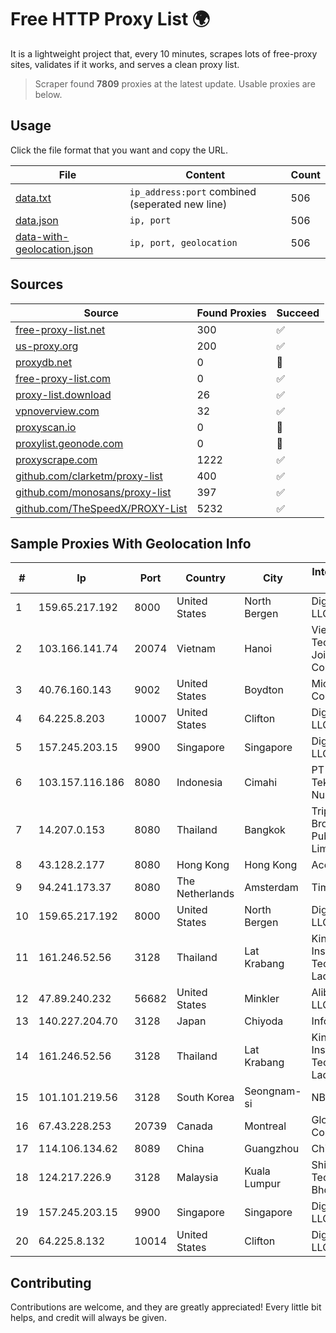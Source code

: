 
# Free HTTP Proxy List 🌍

It is a lightweight project that, every 10 minutes, scrapes lots of free-proxy sites, validates if it works, and serves a clean proxy list.


> Scraper found **7809** proxies at the latest update. Usable proxies are below.

## Usage

Click the file format that you want and copy the URL.


|File|Content|Count|
|----|-------|-----|
|[data.txt](https://raw.githubusercontent.com/themiralay/Proxy-List-World/master/data.txt)|`ip_address:port` combined (seperated new line)|506|
|[data.json](https://raw.githubusercontent.com/themiralay/Proxy-List-World/master/data.json)|`ip, port`|506|
|[data-with-geolocation.json](https://raw.githubusercontent.com/themiralay/Proxy-List-World/master/data-with-geolocation.json)|`ip, port, geolocation`|506|

## Sources

|Source|Found Proxies|Succeed|
|------|-------------|-------|
|[free-proxy-list.net](https://free-proxy-list.net)|300|✅|
|[us-proxy.org](https://www.us-proxy.org)|200|✅|
|[proxydb.net](http://proxydb.net)|0|🚫|
|[free-proxy-list.com](https://free-proxy-list.com/?page=&port=&type%5B%5D=http&type%5B%5D=https&up_time=0&search=Search)|0|✅|
|[proxy-list.download](https://www.proxy-list.download/HTTP)|26|✅|
|[vpnoverview.com](https://vpnoverview.com/privacy/anonymous-browsing/free-proxy-servers)|32|✅|
|[proxyscan.io](https://www.proxyscan.io)|0|🚫|
|[proxylist.geonode.com](https://proxylist.geonode.com/api/proxy-list?limit=300&page=1&sort_by=lastChecked&sort_type=desc&protocols=http,https)|0|🚫|
|[proxyscrape.com](https://api.proxyscrape.com/v2/?request=displayproxies&protocol=http&timeout=10000&country=all&ssl=all&anonymity=all)|1222|✅|
|[github.com/clarketm/proxy-list](https://raw.githubusercontent.com/clarketm/proxy-list/master/proxy-list-raw.txt)|400|✅|
|[github.com/monosans/proxy-list](https://raw.githubusercontent.com/monosans/proxy-list/main/proxies/http.txt)|397|✅|
|[github.com/TheSpeedX/PROXY-List](https://raw.githubusercontent.com/TheSpeedX/PROXY-List/master/http.txt)|5232|✅|


## Sample Proxies With Geolocation Info

|#|Ip|Port|Country|City|Internet Service Provider|
|-|--|----|-------|----|-------------------------|
|1|159.65.217.192|8000|United States|North Bergen|DigitalOcean, LLC|
|2|103.166.141.74|20074|Vietnam|Hanoi|Viet NAM Cloud Technology Joint Stock Company|
|3|40.76.160.143|9002|United States|Boydton|Microsoft Corporation|
|4|64.225.8.203|10007|United States|Clifton|DigitalOcean, LLC|
|5|157.245.203.15|9900|Singapore|Singapore|DigitalOcean, LLC|
|6|103.157.116.186|8080|Indonesia|Cimahi|PT Cloud Teknologi Nusantara|
|7|14.207.0.153|8080|Thailand|Bangkok|Triple T Broadband Public Company Limited|
|8|43.128.2.177|8080|Hong Kong|Hong Kong|Aceville Pte.ltd|
|9|94.241.173.37|8080|The Netherlands|Amsterdam|TimeWeb Ltd.|
|10|159.65.217.192|8000|United States|North Bergen|DigitalOcean, LLC|
|11|161.246.52.56|3128|Thailand|Lat Krabang|King Mongkut's Institute of Technology Ladkrabang|
|12|47.89.240.232|56682|United States|Minkler|Alibaba.com LLC|
|13|140.227.204.70|3128|Japan|Chiyoda|InfoSphere|
|14|161.246.52.56|3128|Thailand|Lat Krabang|King Mongkut's Institute of Technology Ladkrabang|
|15|101.101.219.56|3128|South Korea|Seongnam-si|NBP|
|16|67.43.228.253|20739|Canada|Montreal|GloboTech Communications|
|17|114.106.134.62|8089|China|Guangzhou|Chinanet|
|18|124.217.226.9|3128|Malaysia|Kuala Lumpur|Shinjiru Technology Sdn Bhd|
|19|157.245.203.15|9900|Singapore|Singapore|DigitalOcean, LLC|
|20|64.225.8.132|10014|United States|Clifton|DigitalOcean, LLC|



## Contributing

Contributions are welcome, and they are greatly appreciated! Every
little bit helps, and credit will always be given.


